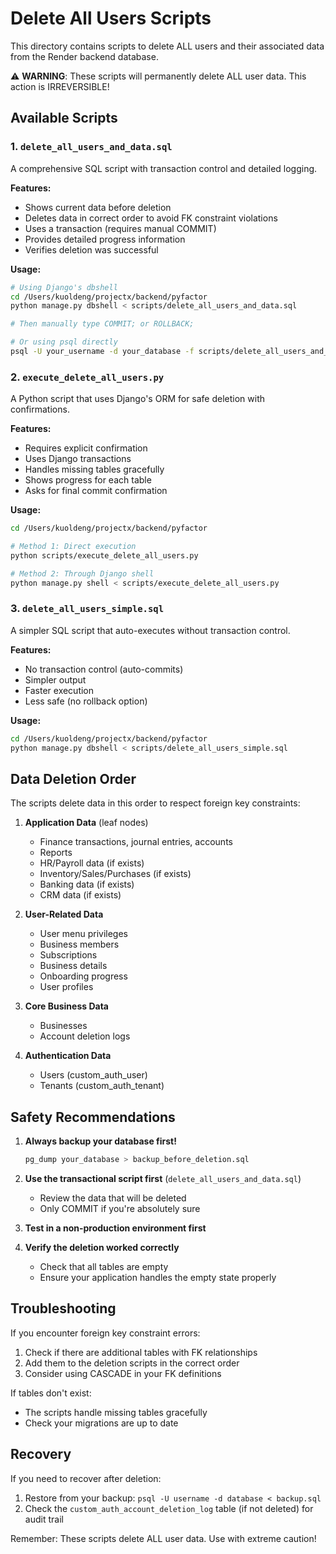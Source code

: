 # Delete All Users Scripts

This directory contains scripts to delete ALL users and their associated data from the Render backend database.

⚠️ **WARNING**: These scripts will permanently delete ALL user data. This action is IRREVERSIBLE!

## Available Scripts

### 1. `delete_all_users_and_data.sql`
A comprehensive SQL script with transaction control and detailed logging.

**Features:**
- Shows current data before deletion
- Deletes data in correct order to avoid FK constraint violations
- Uses a transaction (requires manual COMMIT)
- Provides detailed progress information
- Verifies deletion was successful

**Usage:**
```bash
# Using Django's dbshell
cd /Users/kuoldeng/projectx/backend/pyfactor
python manage.py dbshell < scripts/delete_all_users_and_data.sql

# Then manually type COMMIT; or ROLLBACK;

# Or using psql directly
psql -U your_username -d your_database -f scripts/delete_all_users_and_data.sql
```

### 2. `execute_delete_all_users.py`
A Python script that uses Django's ORM for safe deletion with confirmations.

**Features:**
- Requires explicit confirmation
- Uses Django transactions
- Handles missing tables gracefully
- Shows progress for each table
- Asks for final commit confirmation

**Usage:**
```bash
cd /Users/kuoldeng/projectx/backend/pyfactor

# Method 1: Direct execution
python scripts/execute_delete_all_users.py

# Method 2: Through Django shell
python manage.py shell < scripts/execute_delete_all_users.py
```

### 3. `delete_all_users_simple.sql`
A simpler SQL script that auto-executes without transaction control.

**Features:**
- No transaction control (auto-commits)
- Simpler output
- Faster execution
- Less safe (no rollback option)

**Usage:**
```bash
cd /Users/kuoldeng/projectx/backend/pyfactor
python manage.py dbshell < scripts/delete_all_users_simple.sql
```

## Data Deletion Order

The scripts delete data in this order to respect foreign key constraints:

1. **Application Data** (leaf nodes)
   - Finance transactions, journal entries, accounts
   - Reports
   - HR/Payroll data (if exists)
   - Inventory/Sales/Purchases (if exists)
   - Banking data (if exists)
   - CRM data (if exists)

2. **User-Related Data**
   - User menu privileges
   - Business members
   - Subscriptions
   - Business details
   - Onboarding progress
   - User profiles

3. **Core Business Data**
   - Businesses
   - Account deletion logs

4. **Authentication Data**
   - Users (custom_auth_user)
   - Tenants (custom_auth_tenant)

## Safety Recommendations

1. **Always backup your database first!**
   ```bash
   pg_dump your_database > backup_before_deletion.sql
   ```

2. **Use the transactional script first** (`delete_all_users_and_data.sql`)
   - Review the data that will be deleted
   - Only COMMIT if you're absolutely sure

3. **Test in a non-production environment first**

4. **Verify the deletion worked correctly**
   - Check that all tables are empty
   - Ensure your application handles the empty state properly

## Troubleshooting

If you encounter foreign key constraint errors:
1. Check if there are additional tables with FK relationships
2. Add them to the deletion scripts in the correct order
3. Consider using CASCADE in your FK definitions

If tables don't exist:
- The scripts handle missing tables gracefully
- Check your migrations are up to date

## Recovery

If you need to recover after deletion:
1. Restore from your backup: `psql -U username -d database < backup.sql`
2. Check the `custom_auth_account_deletion_log` table (if not deleted) for audit trail

Remember: These scripts delete ALL user data. Use with extreme caution!